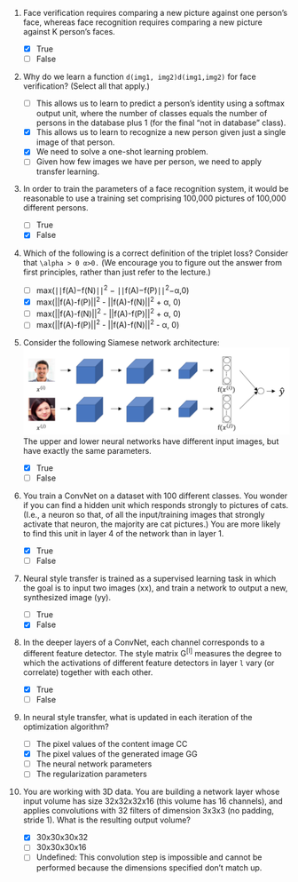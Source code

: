 1. Face verification requires comparing a new picture against one person’s face, whereas face recognition requires comparing a new picture against K person’s faces.  

	- [x] True
	- [ ] False

2. Why do we learn a function `d(img1, img2)d(img1,img2)` for face verification? (Select all that apply.)  

	- [ ] This allows us to learn to predict a person’s identity using a softmax output unit, where the number of classes equals the number of persons in the database plus 1 (for the final “not in database” class).
	- [x] This allows us to learn to recognize a new person given just a single image of that person.
	- [x] We need to solve a one-shot learning problem.
	- [ ] Given how few images we have per person, we need to apply transfer learning.

3. In order to train the parameters of a face recognition system, it would be reasonable to use a training set comprising 100,000 pictures of 100,000 different persons.  

	- [ ] True
	- [x] False

4. Which of the following is a correct definition of the triplet loss? Consider that `\alpha > 0 α>0.` (We encourage you to figure out the answer from first principles, rather than just refer to the lecture.)

	- [ ] max(∣∣f(A)−f(N)∣∣<sup>2</sup> − ∣∣f(A)−f(P)∣∣<sup>2</sup>−α,0)
	- [x] max(||f(A)-f(P)||<sup>2</sup> - ||f(A)-f(N)||<sup>2</sup> + α, 0)
	- [ ] max(||f(A)-f(N)||<sup>2</sup> - ||f(A)-f(P)||<sup>2</sup> + α, 0)
	- [ ] max(||f(A)-f(P)||<sup>2</sup> - ||f(A)-f(N)||<sup>2</sup> - α, 0)

5. Consider the following Siamese network architecture:
![5](images/5.png)  
The upper and lower neural networks have different input images, but have exactly the same parameters.  
	- [x] True
	- [ ] False

6. You train a ConvNet on a dataset with 100 different classes. You wonder if you can find a hidden unit which responds strongly to pictures of cats. (I.e., a neuron so that, of all the input/training images that strongly activate that neuron, the majority are cat pictures.) You are more likely to find this unit in layer 4 of the network than in layer 1.  

	- [x] True
	- [ ] False

7. Neural style transfer is trained as a supervised learning task in which the goal is to input two images (xx), and train a network to output a new, synthesized image (yy).

	- [ ] True
	- [x] False

8. In the deeper layers of a ConvNet, each channel corresponds to a different feature detector. The style matrix G<sup>[l]</sup> measures the degree to which the activations of different feature detectors in layer `l` vary (or correlate) together with each other.  

	- [x] True
	- [ ] False

9. In neural style transfer, what is updated in each iteration of the optimization algorithm?

	- [ ] The pixel values of the content image CC
	- [x] The pixel values of the generated image GG
	- [ ] The neural network parameters
	- [ ] The regularization parameters

10. You are working with 3D data. You are building a network layer whose input volume has size 32x32x32x16 (this volume has 16 channels), and applies convolutions with 32 filters of dimension 3x3x3 (no padding, stride 1). What is the resulting output volume?

	- [x] 30x30x30x32
	- [ ] 30x30x30x16
	- [ ] Undefined: This convolution step is impossible and cannot be performed because the dimensions specified don’t match up.
